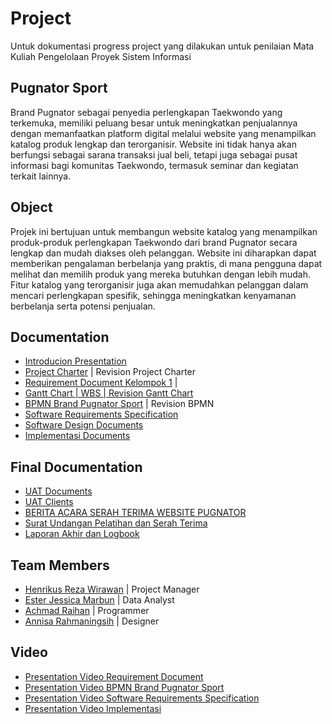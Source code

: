 
# Project 

Untuk dokumentasi progress project yang dilakukan untuk penilaian Mata Kuliah Pengelolaan Proyek Sistem Informasi


## Pugnator Sport
Brand Pugnator sebagai penyedia perlengkapan Taekwondo yang terkemuka, memiliki peluang besar untuk meningkatkan penjualannya dengan memanfaatkan platform digital melalui website yang menampilkan katalog produk lengkap dan terorganisir. Website ini tidak hanya akan berfungsi sebagai sarana transaksi jual beli, tetapi juga sebagai pusat informasi bagi komunitas Taekwondo, termasuk seminar dan kegiatan terkait lainnya.


##  Object

Projek ini bertujuan untuk membangun website katalog yang menampilkan produk-produk perlengkapan Taekwondo dari brand Pugnator secara lengkap dan mudah diakses oleh pelanggan. Website ini diharapkan dapat memberikan pengalaman berbelanja yang praktis, di mana pengguna dapat melihat dan memilih produk yang mereka butuhkan dengan lebih mudah. Fitur katalog yang terorganisir juga akan memudahkan pelanggan dalam mencari perlengkapan spesifik, sehingga meningkatkan kenyamanan berbelanja serta potensi penjualan.


## Documentation

 - [Introducion Presentation](https://www.canva.com/design/DAGTeD01SEY/pQhqK7ITf_4KAh6rLbeQlQ/edit)
 - [Project Charter](https://docs.google.com/document/d/1dfn2_35sbOiAk67Kz3EzoUuGB2tvSb7hQHLicThsnQw/edit?tab=t.0) | Revision Project Charter
 - [Requirement Document Kelompok 1](https://docs.google.com/document/d/1gNZsJiaegsCta3DX6nCxKY9JU6tUZeipnNU2-qF6A40/edit?tab=t.0) |
- [Gantt Chart | WBS | Revision Gantt Chart](https://docs.google.com/spreadsheets/d/1JGOOoZfysH31bAj25-qIn23E7Xn1j9FXAf2Q1F0z--c/edit?gid=1447166110#gid=1447166110)
- [BPMN Brand Pugnator Sport](https://viewer.diagrams.net/index.html?tags=%7B%7D&lightbox=1&target=blank&highlight=7EA6E0&edit=_blank&layers=1&nav=1&title=BPMN%20Brand%20Pugnator%20Sport%20Version%201.0%20.drawio#Uhttps%3A%2F%2Fdrive.google.com%2Fuc%3Fid%3D1byak9Pw8MCj_muf58xiy5cw4CBep-JJ3%26export%3Ddownload#%7B%22pageId%22%3A%22prtHgNgQTEPvFCAcTncT%22%7D) | Revision BPMN
- [Software Requirements Specification](https://docs.google.com/document/d/1D58f4kxsS0cMFdobT3pVuWUAYNGzLBPE7t6Epa10ByM/edit?usp=sharing)
- [Software Design Documents](https://docs.google.com/document/d/1tQs_9FwKleXdKAdC61r0If_T4Sdq5OBriLRQKK4mTUM/edit?usp=sharing)
- [Implementasi Documents](https://docs.google.com/document/d/1chIIqhbJiF_W3bQezVX4FfTx8xAMV3mC/edit?usp=sharing&ouid=110591289204678091307&rtpof=true&sd=true)


## Final Documentation
- [UAT Documents](https://docs.google.com/spreadsheets/d/1l6MbiPa0WLxNsCpKfCqhMIPgBPVfJ1KO/edit?usp=sharing&ouid=109110998398757024353&rtpof=true&sd=true)
- [UAT Clients](https://docs.google.com/spreadsheets/d/1l6MbiPa0WLxNsCpKfCqhMIPgBPVfJ1KO/edit?usp=sharing&ouid=113147192037162121508&rtpof=true&sd=true)
- [BERITA ACARA SERAH TERIMA WEBSITE PUGNATOR](https://docs.google.com/document/d/12bPwrA4XbHpMVAzRNltne6cYmmu5yGx50B79u4zKLo8/edit?usp=sharing)
- [Surat Undangan Pelatihan dan Serah Terima](https://docs.google.com/document/d/1uyoJMM7AD8kWUyJyJMek269xk19xOyIkaC3sM7GW8fc/edit?usp=sharing)
- [Laporan Akhir dan Logbook](https://docs.google.com/document/d/1NCDAECB6lJbKM5Nk3dXym-BhsAZhgvvcuE4235F33Vs/edit?usp=sharing)
  
  


## Team Members

- [Henrikus Reza Wirawan](https://github.com/acuhebat) | Project Manager
- [Ester Jessica Marbun](https://github.com/esterjsc) | Data Analyst
- [Achmad Raihan](https://github.com/AchmadAlfarizi) | Programmer
- [Annisa Rahmaningsih](https://github.com/annisarhma) | Designer


## Video
- [Presentation Video Requirement Document](https://drive.google.com/file/d/1tHJIPkEc6A1rOjDUDDtpZTWnfVKfpIAB/view)
- [Presentation Video BPMN Brand Pugnator Sport](https://drive.google.com/file/d/1K6bsYNocL8wQWIB660_Buu5C3fRh87_p/view?usp=sharing)
- [Presentation Video Software Requirements Specification](https://drive.google.com/file/d/1_dAaV91sjbZZghP13rytJclmzjoAu53s/view?usp=drive_link)
- [Presentation Video Implementasi](https://drive.google.com/file/d/1QOFyD5ryNqfQk_GAfsaJZNeKrfE6WTuW/view?usp=drive_link)

